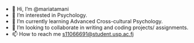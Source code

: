 - 👋 Hi, I’m @mariatamani
- 👀 I’m interested in Psychology. 
- 🌱 I’m currently learning Advanced Cross-cultural Psychology.
- 💞️ I’m looking to collaborate in writing and coding projects/ assignments.
- 📫 How to reach me s11066691@student.usp.ac.fj

<!---
mariatamani/mariatamani is a ✨ special ✨ repository because its `README.md` (this file) appears on your GitHub profile.
You can click the Preview link to take a look at your changes.
--->
